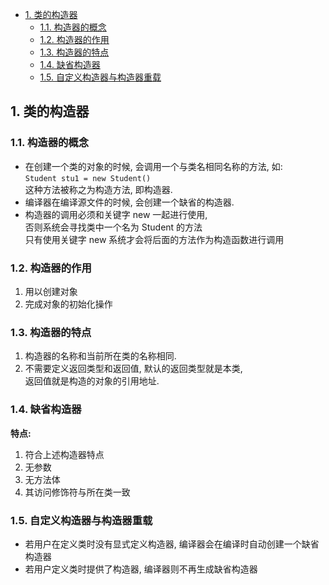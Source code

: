 <!-- TOC -->

- [1. 类的构造器](#1-类的构造器)
  - [1.1. 构造器的概念](#11-构造器的概念)
  - [1.2. 构造器的作用](#12-构造器的作用)
  - [1.3. 构造器的特点](#13-构造器的特点)
  - [1.4. 缺省构造器](#14-缺省构造器)
  - [1.5. 自定义构造器与构造器重载](#15-自定义构造器与构造器重载)

<!-- /TOC -->

## 1. 类的构造器

### 1.1. 构造器的概念
- 在创建一个类的对象的时候, 会调用一个与类名相同名称的方法, 如:   
`Student stu1 = new Student()`  
这种方法被称之为构造方法, 即构造器.  
- 编译器在编译源文件的时候, 会创建一个缺省的构造器.   
- 构造器的调用必须和关键字 new 一起进行使用,  
否则系统会寻找类中一个名为 Student 的方法  
只有使用关键字 new 系统才会将后面的方法作为构造函数进行调用  

### 1.2. 构造器的作用
1. 用以创建对象
2. 完成对象的初始化操作

### 1.3. 构造器的特点
1. 构造器的名称和当前所在类的名称相同.
2. 不需要定义返回类型和返回值, 默认的返回类型就是本类,  
   返回值就是构造的对象的引用地址.
   

### 1.4. 缺省构造器
**特点:**  
1. 符合上述构造器特点
2. 无参数
3. 无方法体
4. 其访问修饰符与所在类一致

### 1.5. 自定义构造器与构造器重载
- 若用户在定义类时没有显式定义构造器, 编译器会在编译时自动创建一个缺省构造器
- 若用户定义类时提供了构造器, 编译器则不再生成缺省构造器